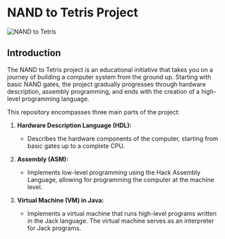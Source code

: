 # NAND to Tetris Project

![NAND to Tetris]([link_to_project_image.png](https://www.nand2tetris.org/))

## Introduction

The NAND to Tetris project is an educational initiative that takes you on a journey of building a computer system from the ground up. Starting with basic NAND gates, the project gradually progresses through hardware description, assembly programming, and ends with the creation of a high-level programming language.

This repository encompasses three main parts of the project:

1. **Hardware Description Language (HDL):**
   - Describes the hardware components of the computer, starting from basic gates up to a complete CPU.

2. **Assembly (ASM):**
   - Implements low-level programming using the Hack Assembly Language, allowing for programming the computer at the machine level.

3. **Virtual Machine (VM) in Java:**
   - Implements a virtual machine that runs high-level programs written in the Jack language. The virtual machine serves as an interpreter for Jack programs.
